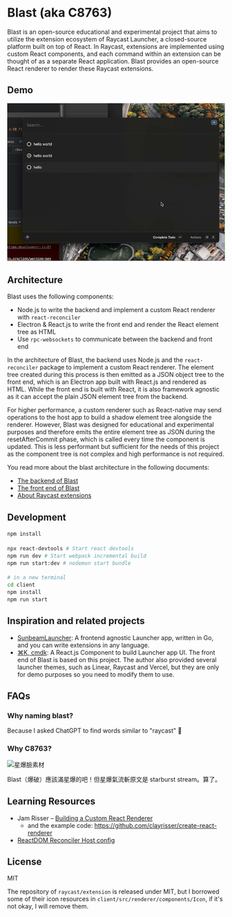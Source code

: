 # Blast (aka C8763)

Blast is an open-source educational and experimental project that aims to utilize the extension ecosystem of Raycast Launcher, a closed-source platform built on top of React. In Raycast, extensions are implemented using custom React components, and each command within an extension can be thought of as a separate React application. Blast provides an open-source React renderer to render these Raycast extensions.

## Demo

![demo_todo](./docs/media/demo_todo.gif)

## Architecture

Blast uses the following components:

- Node.js to write the backend and implement a custom React renderer with `react-reconciler`
- Electron & React.js to write the front end and render the React element tree as HTML
- Use `rpc-websockets` to communicate between the backend and front end

In the architecture of Blast, the backend uses Node.js and the `react-reconciler` package to implement a custom React renderer. The element tree created during this process is then emitted as a JSON object tree to the front end, which is an Electron app built with React.js and rendered as HTML. While the front end is built with React, it is also framework agnostic as it can accept the plain JSON element tree from the backend.

For higher performance, a custom renderer such as React-native may send operations to the host app to build a shadow element tree alongside the renderer. However, Blast was designed for educational and experimental purposes and therefore emits the entire element tree as JSON during the resetAfterCommit phase, which is called every time the component is updated. This is less performant but sufficient for the needs of this project as the component tree is not complex and high performance is not required.

You read more about the blast architecture in the following documents:

- [The backend of Blast](./src/README.md)
- [The front end of Blast](./client/README.md)
- [About Raycast extensions](./examples/README.md)

## Development

```bash
npm install

npx react-devtools # Start react devtools
npm run dev # Start webpack incremental build
npm run start:dev # nodemon start bundle

# in a new terminal
cd client
npm install
npm run start
```

## Inspiration and related projects

- [SunbeamLauncher](https://github.com/SunbeamLauncher/sunbeam): A frontend agnostic Launcher app, written in Go, and you can write extensions in any language.
- [⌘K, cmdk](https://github.com/pacocoursey/cmdk): A React.js Component to build Launcher app UI. The front end of Blast is based on this project. The author also provided several launcher themes, such as Linear, Raycast and Vercel, but they are only for demo purposes so you need to modify them to use.

## FAQs

### Why naming blast?

Because I asked ChatGPT to find words similar to "raycast" 🤣

### Why C8763?

![星爆臉素材](http://i.imgur.com/7SXzUno.png)

Blast（爆破）應該滿星爆的吧！但星爆氣流斬原文是 starburst stream。算了。

## Learning Resources

- Jam Risser – [Building a Custom React Renderer](https://www.youtube.com/watch?v=SXx-CymMjDM)
  - and the example code: <https://github.com/clayrisser/create-react-renderer>
- [ReactDOM Reconciler Host config](https://github.com/facebook/react/blob/main/packages/react-dom-bindings/src/client/ReactDOMHostConfig.js)

## License

MIT

The repository of `raycast/extension` is released under MIT, but I borrowed some of their icon resources in `client/src/renderer/components/Icon`, if it's not okay, I will remove them.

